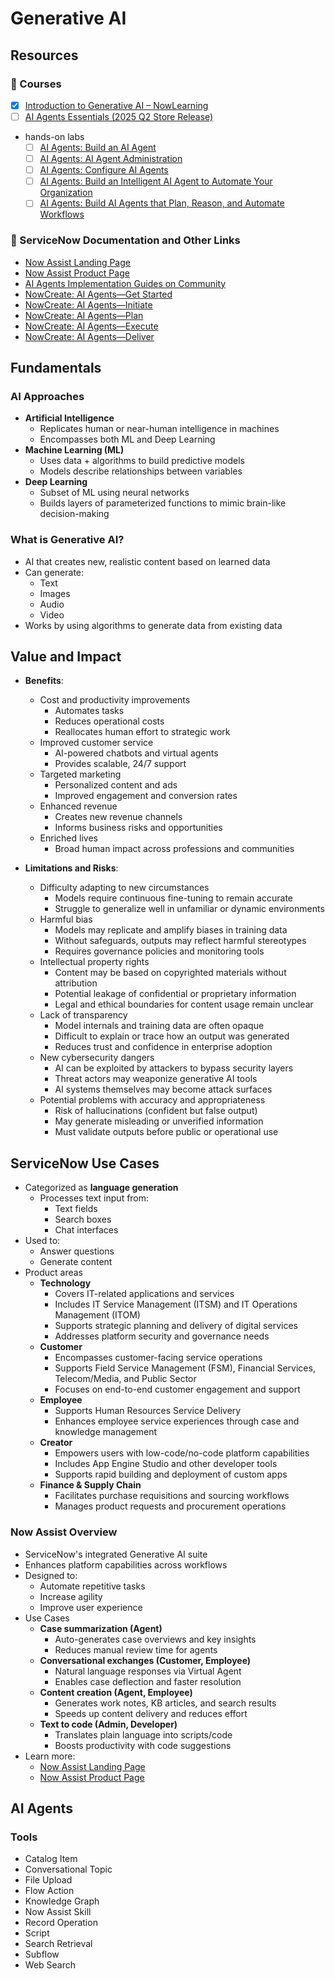 # Generative AI

## Resources

### 📘 Courses

- [x] [Introduction to Generative AI – NowLearning](https://learning.servicenow.com/lxp/en/pages/learning-course?id=learning_course&course_id=647909738794b110f40fc95d0ebb35c7&child_id=0e99df6c47f4b950db63fb25126d43f2&spa=1)
- [ ] [AI Agents Essentials (2025 Q2 Store Release)](https://learning.servicenow.com/lxp/en/now-platform/ai-agents-essentials-2025-q1-store-release?id=learning_course_prev&course_id=64484a6d977926102192b37de053af79)
- hands-on labs
  - [ ] [AI Agents: Build an AI Agent](https://learning.servicenow.com/lxp?id=learning_course_prev&course_id=1ad1e9d997ad6a502192b37de053af5c)
  - [ ] [AI Agents: AI Agent Administration](https://learning.servicenow.com/lxp?id=learning_course_prev&course_id=609a999147a5aad03c6f6013e16d43d2)
  - [ ] [AI Agents: Configure AI Agents](https://learning.servicenow.com/lxp?id=learning_course_prev&course_id=f7aa5d1197a16a50eb773f11f053af87)
  - [ ] [AI Agents: Build an Intelligent AI Agent to Automate Your Organization](https://learning.servicenow.com/lxp?id=learning_course_prev&course_id=8e97e115972dead07f7070871153af47)
  - [ ] [AI Agents: Build AI Agents that Plan, Reason, and Automate Workflows](https://learning.servicenow.com/lxp?id=learning_course_prev&course_id=6cd1a9198765aad06a0bedbd0ebb359d)

### 📄 ServiceNow Documentation and Other Links

- [Now Assist Landing Page](https://docs.servicenow.com/csh?version=latest&topicname=platform-now-assist-landing.html)
- [Now Assist Product Page](https://www.servicenow.com/now-platform/generative-ai.html)
- [AI Agents Implementation Guides on Community](https://www.servicenow.com/community/now-assist-articles/ai-agents-implementation-guides-now-available-on-now-create/ta-p/3205458)
- [NowCreate: AI Agents—Get Started](https://learning.servicenow.com/nowcreate?id=nc_asset&asset_id=30edebf093dc2e903cc0322d6cba1099&nc_source=copy_asset_link)
- [NowCreate: AI Agents—Initiate](https://learning.servicenow.com/nowcreate?id=nc_asset&asset_id=28ff67bc93dc2e903cc0322d6cba10e7&nc_source=copy_asset_link)
- [NowCreate: AI Agents—Plan](https://learning.servicenow.com/nowcreate?id=nc_asset&asset_id=a960773093106e903cc0322d6cba10fe&nc_source=copy_asset_link)
- [NowCreate: AI Agents—Execute](https://learning.servicenow.com/nowcreate/en/pages/assets?asset_id=56ff1064478d2a1019dfe23c326d431e&id=nc_asset&nc_source=copy_asset_link)
- [NowCreate: AI Agents—Deliver](https://learning.servicenow.com/nowcreate/en/pages/assets?asset_id=df8ee06c47016a1019dfe23c326d4399&id=nc_asset&nc_source=copy_asset_link)

## Fundamentals

### AI Approaches

- **Artificial Intelligence**
  - Replicates human or near-human intelligence in machines
  - Encompasses both ML and Deep Learning
- **Machine Learning (ML)**
  - Uses data + algorithms to build predictive models
  - Models describe relationships between variables
- **Deep Learning**
  - Subset of ML using neural networks
  - Builds layers of parameterized functions to mimic brain-like decision-making

### What is Generative AI?

- AI that creates new, realistic content based on learned data
- Can generate:
  - Text
  - Images
  - Audio
  - Video
- Works by using algorithms to generate data from existing data

## Value and Impact

- **Benefits**:

  - Cost and productivity improvements
    - Automates tasks
    - Reduces operational costs
    - Reallocates human effort to strategic work
  - Improved customer service
    - AI-powered chatbots and virtual agents
    - Provides scalable, 24/7 support
  - Targeted marketing
    - Personalized content and ads
    - Improved engagement and conversion rates
  - Enhanced revenue
    - Creates new revenue channels
    - Informs business risks and opportunities
  - Enriched lives
    - Broad human impact across professions and communities

- **Limitations and Risks**:
  - Difficulty adapting to new circumstances
    - Models require continuous fine-tuning to remain accurate
    - Struggle to generalize well in unfamiliar or dynamic environments
  - Harmful bias
    - Models may replicate and amplify biases in training data
    - Without safeguards, outputs may reflect harmful stereotypes
    - Requires governance policies and monitoring tools
  - Intellectual property rights
    - Content may be based on copyrighted materials without attribution
    - Potential leakage of confidential or proprietary information
    - Legal and ethical boundaries for content usage remain unclear
  - Lack of transparency
    - Model internals and training data are often opaque
    - Difficult to explain or trace how an output was generated
    - Reduces trust and confidence in enterprise adoption
  - New cybersecurity dangers
    - AI can be exploited by attackers to bypass security layers
    - Threat actors may weaponize generative AI tools
    - AI systems themselves may become attack surfaces
  - Potential problems with accuracy and appropriateness
    - Risk of hallucinations (confident but false output)
    - May generate misleading or unverified information
    - Must validate outputs before public or operational use

## ServiceNow Use Cases

- Categorized as **language generation**
  - Processes text input from:
    - Text fields
    - Search boxes
    - Chat interfaces
- Used to:
  - Answer questions
  - Generate content
- Product areas
  - **Technology**
    - Covers IT-related applications and services
    - Includes IT Service Management (ITSM) and IT Operations Management (ITOM)
    - Supports strategic planning and delivery of digital services
    - Addresses platform security and governance needs
  - **Customer**
    - Encompasses customer-facing service operations
    - Supports Field Service Management (FSM), Financial Services, Telecom/Media, and Public Sector
    - Focuses on end-to-end customer engagement and support
  - **Employee**
    - Supports Human Resources Service Delivery
    - Enhances employee service experiences through case and knowledge management
  - **Creator**
    - Empowers users with low-code/no-code platform capabilities
    - Includes App Engine Studio and other developer tools
    - Supports rapid building and deployment of custom apps
  - **Finance & Supply Chain**
    - Facilitates purchase requisitions and sourcing workflows
    - Manages product requests and procurement operations

### Now Assist Overview

- ServiceNow's integrated Generative AI suite
- Enhances platform capabilities across workflows
- Designed to:
  - Automate repetitive tasks
  - Increase agility
  - Improve user experience
- Use Cases
  - **Case summarization (Agent)**
    - Auto-generates case overviews and key insights
    - Reduces manual review time for agents
  - **Conversational exchanges (Customer, Employee)**
    - Natural language responses via Virtual Agent
    - Enables case deflection and faster resolution
  - **Content creation (Agent, Employee)**
    - Generates work notes, KB articles, and search results
    - Speeds up content delivery and reduces effort
  - **Text to code (Admin, Developer)**
    - Translates plain language into scripts/code
    - Boosts productivity with code suggestions
- Learn more:
  - [Now Assist Landing Page](https://docs.servicenow.com/csh?version=latest&topicname=platform-now-assist-landing.html)
  - [Now Assist Product Page](https://www.servicenow.com/now-platform/generative-ai.html)

## AI Agents

### Tools

- Catalog Item
- Conversational Topic
- File Upload
- Flow Action
- Knowledge Graph
- Now Assist Skill
- Record Operation
- Script
- Search Retrieval
- Subflow
- Web Search
